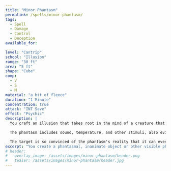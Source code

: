 ```yaml
---
title: "Minor Phantasm"
permalink: /spells/minor-phantasm/
tags:
  - Spell
  - Damage
  - Control
  - Deception
available_for:

level: "Cantrip"
school: "Illusion"
range: "30 ft"
area: "5 ft"
shape: "Cube"
comp:
  - V
  - S
  - M
material: "a bit of fleece"
duration: "1 Minute"
concentration: true
attack: "INT Save"
effect: "Psychic"
description: |
  You craft an illusion that takes root in the mind of a creature that you can see within range. The target must make an Intelligence saving throw. On a failed save, you create or modify an inanimate object, living creature, or other visible phenomenon of your choice that is no larger than a 5-foot cube. The phantasm is perceivable only to the target for the duration. This spell has no effect on undead or constructs.

  The phantasm includes sound, temperature, and other stimuli, also evident only to the creature, and the target treats the phantasm as if it were real. The target rationalizes any illogical outcomes from interacting with the phantasm. For example, a target attempting to sit on a phantasmal chair will fall, but still believe that the chair exists. The target comes up with another explanation for its fall - it slipped, someone pulled the chair from behind it, or the target simply misjudged the chair's position.

  The target is so convinced of the phantasm's reality that it can even take damage from the illusion: it takes 1d4 psychic damage if it is in the phantasm's area, provided that the illusion is of a hazard that could logically deal damage, such as fire, a pool of acid, or lava. Upon taking damage or a succeeding an Intelligence (Investigation) check against your spell save DC to examine it, the target realizes that the phantasm is an illusion, and the spell ends.
excerpt: "You create a phantasmal, inanimate object or other visible phenomenon of your choice that is perceivable only to the target."
# header:
#   overlay_image: /assets/images/minor-phantasm/header.png
#   teaser: /assets/images/minor-phantasm/header.jpg
---
```

